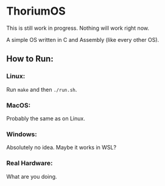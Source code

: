 # ThoriumOS
This is still work in progress. Nothing will work right now.

A simple OS written in C and Assembly (like every other OS).

## How to Run:
### Linux:
Run `make` and then `./run.sh`.

### MacOS:
Probably the same as on Linux.

### Windows:
Absolutely no idea. Maybe it works in WSL?

### Real Hardware:
What are you doing.

